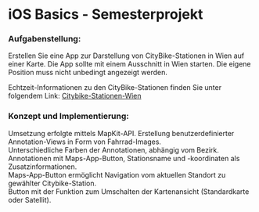 # iOS Basics - Semesterprojekt

### Aufgabenstellung:
Erstellen Sie eine App zur Darstellung von CityBike-Stationen in Wien auf einer Karte.
Die App sollte mit einem Ausschnitt in Wien starten. Die eigene Position muss nicht unbedingt angezeigt werden.

Echtzeit-Informationen zu den CityBike-Stationen finden Sie unter folgendem Link: [Citybike-Stationen-Wien](https://data.wien.gv.at/daten/geo?service=WFS&request=GetFeature&version=1.1.0&typeName=ogdwien:CITYBIKEOGD&srsName=EPSG:4326&outputFormat=json)

### Konzept und Implementierung:
Umsetzung erfolgte mittels MapKit-API. Erstellung benutzerdefinierter Annotation-Views in Form von Fahrrad-Images.<br/>
Unterschiedliche Farben der Annotationen, abhängig vom Bezirk.<br/>
Annotationen mit Maps-App-Button, Stationsname und -koordinaten als Zusatzinformationen.<br/>
Maps-App-Button ermöglicht Navigation vom aktuellen Standort zu gewählter Citybike-Station.<br/>
Button mit der Funktion zum Umschalten der Kartenansicht (Standardkarte oder Satellit).<br/>
